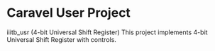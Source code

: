 # Caravel User Project

iiitb_usr (4-bit Universal Shift Register)
This project implements 4-bit Universal Shift Register with controls.
